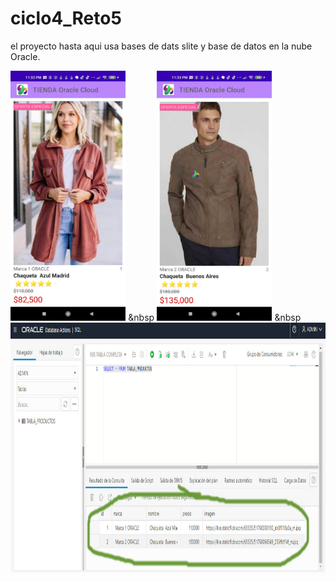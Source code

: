 # ciclo4_Reto5
el proyecto hasta aqui usa bases de dats slite y base de datos en la nube Oracle.

<img height = "400"  src="/reto5/1.jpeg" alt="registro bd oracle"/>  &nbsp <img height = "400" src="/reto5/2.jpeg" alt="registro bd oracle"/>
&nbsp <img height = "400" src="/reto5/3.jpg" alt="bd oracle"/>
